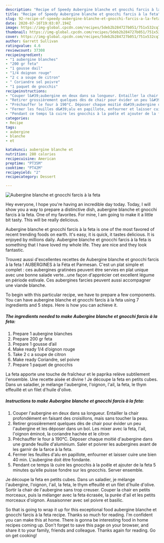 ```yaml
---
description: "Recipe of Speedy Aubergine blanche et gnocchi farcis à la feta"
title: "Recipe of Speedy Aubergine blanche et gnocchi farcis à la feta"
slug: 92-recipe-of-speedy-aubergine-blanche-et-gnocchi-farcis-a-la-feta
date: 2020-07-16T19:03:07.194Z
image: https://img-global.cpcdn.com/recipes/5deb2b284727b051/751x532cq70/aubergine-blanche-et-gnocchi-farcis-a-la-feta-photo-principale-de-la-recette.jpg
thumbnail: https://img-global.cpcdn.com/recipes/5deb2b284727b051/751x532cq70/aubergine-blanche-et-gnocchi-farcis-a-la-feta-photo-principale-de-la-recette.jpg
cover: https://img-global.cpcdn.com/recipes/5deb2b284727b051/751x532cq70/aubergine-blanche-et-gnocchi-farcis-a-la-feta-photo-principale-de-la-recette.jpg
author: Garrett Sullivan
ratingvalue: 4.6
reviewcount: 37308
recipeingredient:
- "1 aubergine blanches"
- "200 gr feta"
- "1 gousse dail"
- "1/4 doignon rouge"
- "2 c a soupe de citron"
- " Coriandre sel poivre"
- "1 paquet de gnocchis"
recipeinstructions:
- "Couper l&#39;aubergine en deux dans sa longueur. Entailler la chair profondément en faisant des croisillons, mais sans toucher la peau."
- "Retirer grossièrement quelques dès de chair pour évider un peu l&#39;aubergine et les déposer dans un bol. Les mixer avec la feta, l&#39;ail, l&#39;oignon émincé, la coriandre hachée et le citron"
- "Préchauffer le four à 190°C. Déposer chaque moitié d&#39;aubergine dans une grande feuille d&#39;aluminium. Saler et poivrer les aubergines avant de les garnir de la farce à la feta."
- "Fermer les feuilles d&#39;alu en papillote, enfourner et laisser cuire une bien 40 min. L&#39;aubergine doit être fondante."
- "Pendant ce temps là cuire les gnocchis à la poêle et ajouter de la feta 5 minutes qu’elle puisse fondre sur les gnocchis. Server ensemble."
categories:
- Recipe
tags:
- aubergine
- blanche
- et

katakunci: aubergine blanche et 
nutrition: 280 calories
recipecuisine: American
preptime: "PT35M"
cooktime: "PT42M"
recipeyield: "2"
recipecategory: Dessert

---
```



![Aubergine blanche et gnocchi farcis à la feta](https://img-global.cpcdn.com/recipes/5deb2b284727b051/751x532cq70/aubergine-blanche-et-gnocchi-farcis-a-la-feta-photo-principale-de-la-recette.jpg)

Hey everyone, I hope you're having an incredible day today. Today, I will show you a way to prepare a distinctive dish, aubergine blanche et gnocchi farcis à la feta. One of my favorites. For mine, I am going to make it a little bit tasty. This will be really delicious.

Aubergine blanche et gnocchi farcis à la feta is one of the most favored of recent trending foods on earth. It's easy, it is quick, it tastes delicious. It is enjoyed by millions daily. Aubergine blanche et gnocchi farcis à la feta is something that I have loved my whole life. They are nice and they look fantastic.

Trouvez aussi d&#39;excellentes recettes de Aubergine blanche et gnocchi farcis à la feta ! AUBERGINES à la Féta et Parmesan. C&#39;est un plat simple et complet : ces aubergines gratinées peuvent être servies en plat unique avec une bonne salade verte…une façon d&#39;apprécier cet excellent légume en période estivale. Ces aubergines farcies peuvent aussi accompagner une viande blanche.


To begin with this particular recipe, we have to prepare a few components. You can have aubergine blanche et gnocchi farcis à la feta using 7 ingredients and 5 steps. Here is how you can achieve it.

<!--inarticleads1-->

##### The ingredients needed to make Aubergine blanche et gnocchi farcis à la feta:

1. Prepare 1 aubergine blanches
1. Prepare 200 gr feta
1. Prepare 1 gousse d’ail
1. Make ready 1/4 d’oignon rouge
1. Take 2 c a soupe de citron
1. Make ready  Coriandre, sel poivre
1. Prepare 1 paquet de gnocchis


La feta apporte une touche de fraîcheur et le paprika relève subtilement l&#39;ensemble. Une recette aisée et divine ! Je découpe la feta en petits cubes. Dans un saladier, je mélange l&#39;aubergine, l&#39;oignon, l&#39;ail, la feta, le thym effeuillé et un filet d&#39;huile d&#39;olive. 

<!--inarticleads2-->

##### Instructions to make Aubergine blanche et gnocchi farcis à la feta:

1. Couper l&#39;aubergine en deux dans sa longueur. Entailler la chair profondément en faisant des croisillons, mais sans toucher la peau.
1. Retirer grossièrement quelques dès de chair pour évider un peu l&#39;aubergine et les déposer dans un bol. Les mixer avec la feta, l&#39;ail, l&#39;oignon émincé, la coriandre hachée et le citron
1. Préchauffer le four à 190°C. Déposer chaque moitié d&#39;aubergine dans une grande feuille d&#39;aluminium. Saler et poivrer les aubergines avant de les garnir de la farce à la feta.
1. Fermer les feuilles d&#39;alu en papillote, enfourner et laisser cuire une bien 40 min. L&#39;aubergine doit être fondante.
1. Pendant ce temps là cuire les gnocchis à la poêle et ajouter de la feta 5 minutes qu’elle puisse fondre sur les gnocchis. Server ensemble.


Je découpe la feta en petits cubes. Dans un saladier, je mélange l&#39;aubergine, l&#39;oignon, l&#39;ail, la feta, le thym effeuillé et un filet d&#39;huile d&#39;olive. Sortir la chair de l&#39;aubergine sans trop creuser. Couper la chair en petits morceaux, puis la mélanger avec la feta écrasée, la purée d&#39;ail et les petits morceaux d&#39;oignon. Assaisonner avec sel poivre et basilic. 

So that is going to wrap it up for this exceptional food aubergine blanche et gnocchi farcis à la feta recipe. Thanks so much for reading. I'm confident you can make this at home. There is gonna be interesting food in home recipes coming up. Don't forget to save this page on your browser, and share it to your family, friends and colleague. Thanks again for reading. Go on get cooking!
